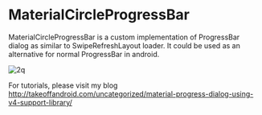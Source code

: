 # MaterialCircleProgressBar

MaterialCircleProgressBar is a custom implementation of ProgressBar dialog as similar to SwipeRefreshLayout loader. It could be used as an alternative for normal ProgressBar in android.

![2q](https://cloud.githubusercontent.com/assets/11768239/8147590/109e02a2-1290-11e5-930b-d46057318439.jpg)

For tutorials, please visit my blog http://takeoffandroid.com/uncategorized/material-progress-dialog-using-v4-support-library/
